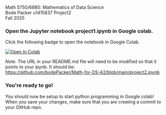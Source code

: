 Math 5750/6880: Mathematics of Data Science  
Bode Packer 
u1415837
Project2  
Fall 2025



### Open the Jupyter notebook project1.ipynb in Google colab.
Click the following badge to open the notebook in Google Colab. 

[![Open In Colab](https://colab.research.google.com/assets/colab-badge.svg)](https://github.com/bodePacker/Math-for-DS-A2/blob/main/project2.ipynb)

*Note.* The URL in your README.md file will need to be modified so that it points to your ipynb. It should be:  
https://github.com/bodePacker/Math-for-DS-A2/blob/main/project2.ipynb



### You're ready to go! 
You should now be setup to start python programming in Google colab! When you save your changes, make sure that you are creating a commit to your GitHub repo. 

